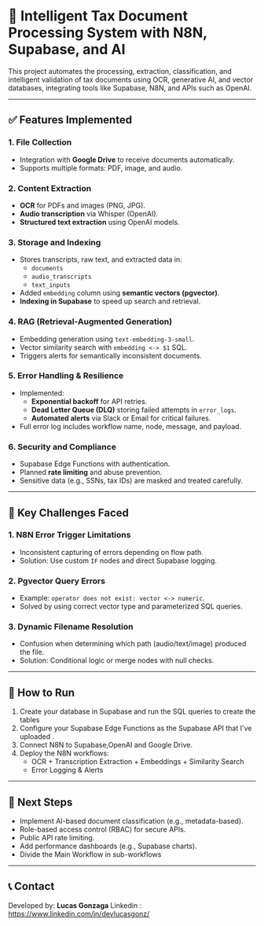 # 📄 Intelligent Tax Document Processing System with N8N, Supabase, and AI

This project automates the processing, extraction, classification, and intelligent validation of tax documents using OCR, generative AI, and vector databases, integrating tools like Supabase, N8N, and APIs such as OpenAI.

---

## ✅ Features Implemented

### 1. **File Collection**
- Integration with **Google Drive** to receive documents automatically.
- Supports multiple formats: PDF, image, and audio.

### 2. **Content Extraction**
- **OCR** for PDFs and images (PNG, JPG).
- **Audio transcription** via Whisper (OpenAI).
- **Structured text extraction** using OpenAI models.

### 3. **Storage and Indexing**
- Stores transcripts, raw text, and extracted data in:
  - `documents`
  - `audio_transcripts`
  - `text_inputs`
- Added `embedding` column using **semantic vectors (pgvector)**.
- **Indexing in Supabase** to speed up search and retrieval.

### 4. **RAG (Retrieval-Augmented Generation)**
- Embedding generation using `text-embedding-3-small`.
- Vector similarity search with `embedding <-> $1` SQL.
- Triggers alerts for semantically inconsistent documents.

### 5. **Error Handling & Resilience**
- Implemented:
  - **Exponential backoff** for API retries.
  - **Dead Letter Queue (DLQ)** storing failed attempts in `error_logs`.
  - **Automated alerts** via Slack or Email for critical failures.
- Full error log includes workflow name, node, message, and payload.

### 6. **Security and Compliance**
- Supabase Edge Functions with authentication.
- Planned **rate limiting** and abuse prevention.
- Sensitive data (e.g., SSNs, tax IDs) are masked and treated carefully.

---

## 🚧 Key Challenges Faced

### 1. **N8N Error Trigger Limitations**
- Inconsistent capturing of errors depending on flow path.
- Solution: Use custom `IF` nodes and direct Supabase logging.

### 2. **Pgvector Query Errors**
- Example: `operator does not exist: vector <-> numeric`.
- Solved by using correct vector type and parameterized SQL queries.

### 3. **Dynamic Filename Resolution**
- Confusion when determining which path (audio/text/image) produced the file.
- Solution: Conditional logic or merge nodes with null checks.

---

## 🚀 How to Run
1. Create your database in Supabase and run the SQL queries to create the tables
2. Configure your Supabase Edge Functions as the Supabase API that I've uploaded .
3. Connect N8N to Supabase,OpenAI and Google Drive.
4. Deploy the N8N workflows:
   - OCR + Transcription Extraction + Embeddings + Similarity Search
   - Error Logging & Alerts

---

## 📌 Next Steps

- Implement AI-based document classification (e.g., metadata-based).
- Role-based access control (RBAC) for secure APIs.
- Public API rate limiting.
- Add performance dashboards (e.g., Supabase charts).
- Divide the Main Workflow in sub-workflows

---

## 📞 Contact

Developed by: **Lucas Gonzaga**
Linkedin : https://www.linkedin.com/in/devlucasgonz/
